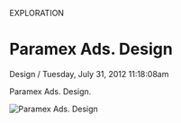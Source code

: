 <p class="type">EXPLORATION</p>

# Paramex Ads. Design

<p class="meta">Design  /  Tuesday, July 31, 2012 11:18:08am</p>

Paramex Ads. Design.

![Paramex Ads. Design](https://farooq-agent.web.app/assets/images/works/large/TmUwGIPX_work_image.jpg)
